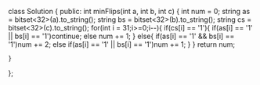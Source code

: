 class Solution {
public:
    int minFlips(int a, int b, int c) {
        int num = 0;
        string as = bitset<32>(a).to_string();
        string bs = bitset<32>(b).to_string();
        string cs = bitset<32>(c).to_string();
        for(int i = 31;i>=0;i--){
            if(cs[i] == '1'){
                if(as[i] == '1' || bs[i] == '1')continue;
                else num += 1;
            }
           else{
               if(as[i] == '1' && bs[i] == '1')num += 2;
               else if(as[i] == '1' || bs[i] == '1')num += 1;
           }
        }
        return num;
      
    }
};
